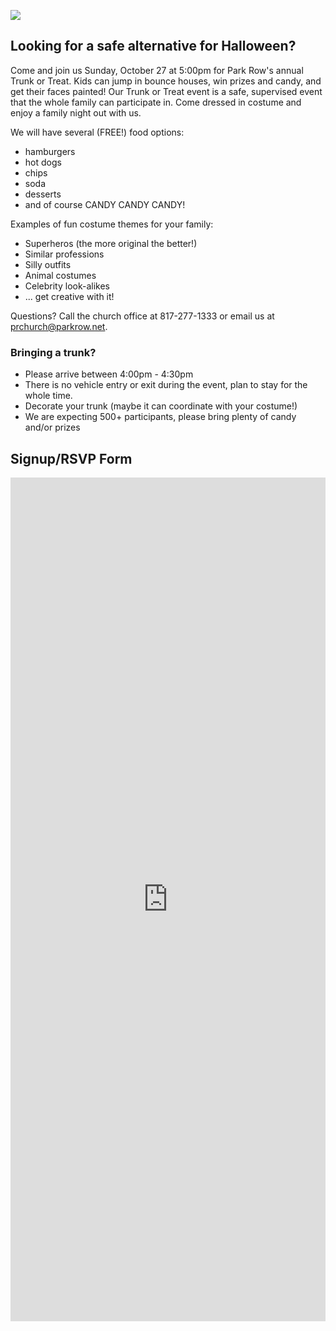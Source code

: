 
<img src="http://3.cdn06.v.ecc12.com/bundles/ecc12prhome/images/Trunk-or-Treat-2013-b.jpg?b8861e" /><br clear="right"/>

## Looking for a safe alternative for Halloween?

Come and join us Sunday, October 27 at 5:00pm for Park Row's annual Trunk or
Treat.  Kids can jump in bounce houses, win prizes and candy, and get their
faces painted!  Our Trunk or Treat event is a safe, supervised event that the
whole family can participate in.  Come dressed in costume and enjoy a family
night out with us.

We will have several (FREE!) food options:
- hamburgers
- hot dogs
- chips
- soda
- desserts
- and of course CANDY CANDY CANDY!

Examples of fun costume themes for your family:

- Superheros (the more original the better!)
- Similar professions
- Silly outfits
- Animal costumes
- Celebrity look-alikes
- ... get creative with it!

Questions?  Call the church office at 817-277-1333 or email us at <a
href="mailto:prchurch@parkrow.net">prchurch@parkrow.net</a>.

### Bringing a trunk?

- Please arrive between 4:00pm - 4:30pm
- There is no vehicle entry or exit during the event, plan to stay for the whole time.
- Decorate your trunk (maybe it can coordinate with your costume!)
- We are expecting 500+ participants, please bring plenty of candy and/or prizes

## Signup/RSVP Form

<iframe src="https://docs.google.com/forms/d/1C6kw-l1S06qVTwmACkRy7DudZWDusOP8akkNXXcJBII/viewform?embedded=true" width="100%" height="1350" frameborder="0" marginheight="0" marginwidth="0">Loading...</iframe>
